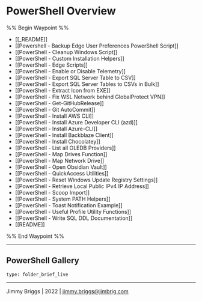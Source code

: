 # PowerShell Overview

%% Begin Waypoint %%
- [[_README]]
- [[Powershell - Backup Edge User Preferences PowerShell Script]]
- [[PowerShell - Cleanup Windows Script]]
- [[PowerShell - Custom Installation Helpers]]
- [[PowerShell - Edge Scripts]]
- [[PowerShell - Enable or Disable Telemetry]]
- [[PowerShell - Export SQL Server Table to CSV]]
- [[PowerShell - Export SQL Server Tables to CSVs in Bulk]]
- [[PowerShell - Extract Icon from EXE]]
- [[PowerShell - Fix WSL Network behind GlobalProtect VPN]]
- [[PowerShell - Get-GitHubRelease]]
- [[PowerShell - Git AutoCommit]]
- [[PowerShell - Install AWS CLI]]
- [[PowerShell - Install Azure Developer CLI (azd)]]
- [[PowerShell - Install Azure-CLI]]
- [[PowerShell - Install Backblaze Client]]
- [[PowerShell - Install Chocolatey]]
- [[PowerShell - List all OLEDB Providers]]
- [[PowerShell - Map Drives Function]]
- [[PowerShell - Map Network Drive]]
- [[PowerShell - Open Obsidian Vault]]
- [[PowerShell - QuickAccess Utilities]]
- [[PowerShell - Reset Windows Update Registry Settings]]
- [[PowerShell - Retrieve Local Public IPv4 IP Address]]
- [[PowerShell - Scoop Import]]
- [[PowerShell - System PATH Helpers]]
- [[PowerShell - Toast Notification Example]]
- [[PowerShell - Useful Profile Utility Functions]]
- [[PowerShell - Write SQL DDL Documentation]]
- [[README]]

%% End Waypoint %%

---

## PowerShell Gallery

````ccard
type: folder_brief_live
````

---

Jimmy Briggs | 2022 | <jimmy.briggs@jimbrig.com>
